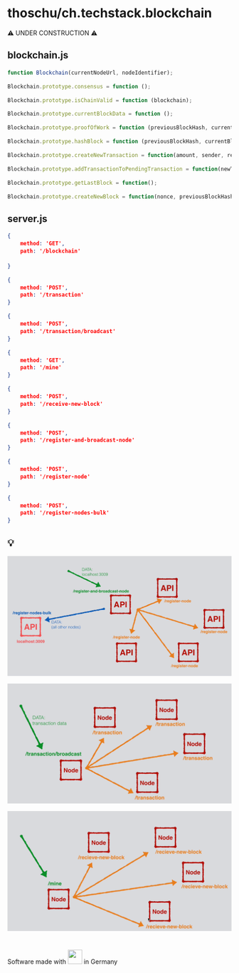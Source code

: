 # thoschu/ch.techstack.blockchain

⚠️ UNDER CONSTRUCTION ⚠️

## blockchain.js

```javascript
function Blockchain(currentNodeUrl, nodeIdentifier);
```

```javascript
Blockchain.prototype.consensus = function ();
```

```javascript
Blockchain.prototype.isChainValid = function (blockchain);
```

```javascript
Blockchain.prototype.currentBlockData = function ();
```

```javascript
Blockchain.prototype.proofOfWork = function (previousBlockHash, currentBlockData);
```

```javascript
Blockchain.prototype.hashBlock = function (previousBlockHash, currentBlockData, nonce);
```

```javascript
Blockchain.prototype.createNewTransaction = function(amount, sender, recipient);
```

```javascript
Blockchain.prototype.addTransactionToPendingTransaction = function(newTransaction);
```

```javascript
Blockchain.prototype.getLastBlock = function();
```

```javascript
Blockchain.prototype.createNewBlock = function(nonce, previousBlockHash, hash);
```

## server.js

```json
{
    method: 'GET',
    path: '/blockchain'

}
```

```json
{
    method: 'POST',
    path: '/transaction'
}
```

```json
{   
    method: 'POST',
    path: '/transaction/broadcast'
}
```

```json
{         
    method: 'GET',
    path: '/mine'
}
```

```json
{
    method: 'POST',
    path: '/receive-new-block'
}
```

```json
{
    method: 'POST',
    path: '/register-and-broadcast-node'
}
```

```json
{
    method: 'POST',
    path: '/register-node'
}
```

```json
{    
    method: 'POST',
    path: '/register-nodes-bulk'
}
```

## 💡

![Network](./assets/blockchain-network-flow.png "Network")

![Transaction](./assets/blockchain-transaction-flow.png "Transaction")

![Mine](./assets/blockchain-mine-flow.png "Mine")

#

Software made with <img src="https://www.thomas-schulte.de/images/made_with_love.gif" width="32" height="32"> in Germany
